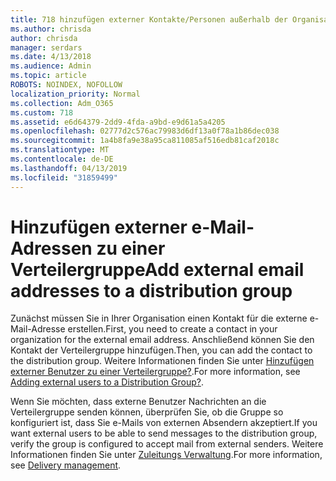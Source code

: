```yaml
---
title: 718 hinzufügen externer Kontakte/Personen außerhalb der Organisation zu einer Verteilerliste
ms.author: chrisda
author: chrisda
manager: serdars
ms.date: 4/13/2018
ms.audience: Admin
ms.topic: article
ROBOTS: NOINDEX, NOFOLLOW
localization_priority: Normal
ms.collection: Adm_O365
ms.custom: 718
ms.assetid: e6d64379-2dd9-4fda-a9bd-e9d61a5a4205
ms.openlocfilehash: 02777d2c576ac79983d6df13a0f78a1b86dec038
ms.sourcegitcommit: 1a4b8fa9e38a95ca811085af516edb81caf2018c
ms.translationtype: MT
ms.contentlocale: de-DE
ms.lasthandoff: 04/13/2019
ms.locfileid: "31859499"
---
```

# <a name="add-external-email-addresses-to-a-distribution-group"></a><span data-ttu-id="56e4e-102">Hinzufügen externer e-Mail-Adressen zu einer Verteilergruppe</span><span class="sxs-lookup"><span data-stu-id="56e4e-102">Add external email addresses to a distribution group</span></span>

<span data-ttu-id="56e4e-103">Zunächst müssen Sie in Ihrer Organisation einen Kontakt für die externe e-Mail-Adresse erstellen.</span><span class="sxs-lookup"><span data-stu-id="56e4e-103">First, you need to create a contact in your organization for the external email address.</span></span> <span data-ttu-id="56e4e-104">Anschließend können Sie den Kontakt der Verteilergruppe hinzufügen.</span><span class="sxs-lookup"><span data-stu-id="56e4e-104">Then, you can add the contact to the distribution group.</span></span> <span data-ttu-id="56e4e-105">Weitere Informationen finden Sie unter [Hinzufügen externer Benutzer zu einer Verteilergruppe?](https://support.office.com/client/caa0f310-0bb7-48e3-8ad2-cb358b53bbba).</span><span class="sxs-lookup"><span data-stu-id="56e4e-105">For more information, see [Adding external users to a Distribution Group?](https://support.office.com/client/caa0f310-0bb7-48e3-8ad2-cb358b53bbba).</span></span>

<span data-ttu-id="56e4e-106">Wenn Sie möchten, dass externe Benutzer Nachrichten an die Verteilergruppe senden können, überprüfen Sie, ob die Gruppe so konfiguriert ist, dass Sie e-Mails von externen Absendern akzeptiert.</span><span class="sxs-lookup"><span data-stu-id="56e4e-106">If you want external users to be able to send messages to the distribution group, verify the group is configured to accept mail from external senders.</span></span> <span data-ttu-id="56e4e-107">Weitere Informationen finden Sie unter [Zuleitungs Verwaltung](https://technet.microsoft.com/library/bb124513.aspx#deliverymanagement).</span><span class="sxs-lookup"><span data-stu-id="56e4e-107">For more information, see [Delivery management](https://technet.microsoft.com/library/bb124513.aspx#deliverymanagement).</span></span>
